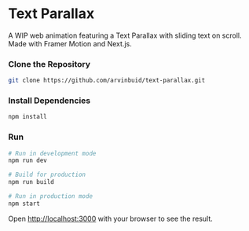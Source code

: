 # Text Parallax

A WIP web animation featuring a Text Parallax with sliding text on scroll. Made with Framer Motion and Next.js.

<!-- ![Mask Cursor Effect](public/assets/mask-cursor-effect.gif) -->

### Clone the Repository

```bash
git clone https://github.com/arvinbuid/text-parallax.git
```

### Install Dependencies

```bash
npm install
```

### Run

```bash
# Run in development mode
npm run dev

# Build for production
npm run build

# Run in production mode
npm start
```

Open [http://localhost:3000](http://localhost:3000) with your browser to see the result.
